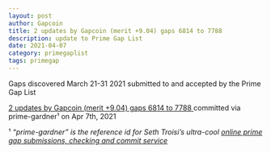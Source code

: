 ```yaml
---
layout: post
author: Gapcoin
title: 2 updates by Gapcoin (merit +9.04) gaps 6814 to 7788 
description: update to Prime Gap List
date: 2021-04-07
category: primegaplist
tags: primegap
---
```


Gaps discovered March 21-31 2021 submitted to and accepted by the Prime Gap List

[2 updates by Gapcoin (merit +9.04) gaps 6814 to 7788 ](https://github.com/primegap-list-project/prime-gap-list/commit/2f1642dc68a0965aa2d58bff957559f9f85831cb) committed via prime-gardner¹ on Apr 7th, 2021

¹ *“prime-gardner” is the reference id for Seth Troisi’s ultra-cool [online prime gap submissions, checking and commit service](https://primegaps.cloudygo.com/)*
